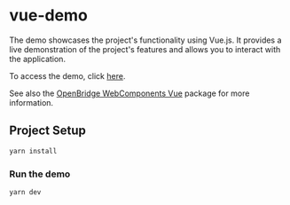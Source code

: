 # vue-demo

The demo showcases the project's functionality using Vue.js. It provides a live demonstration of the project's features and allows you to interact with the application.

To access the demo, click [here](https://openbridge-demo.web.app/).

See also the [OpenBridge WebComponents Vue](https://www.npmjs.com/package/@oicl/openbridge-webcomponents-vue) package for more information.

## Project Setup

```sh
yarn install
```

### Run the demo

```sh
yarn dev
```
